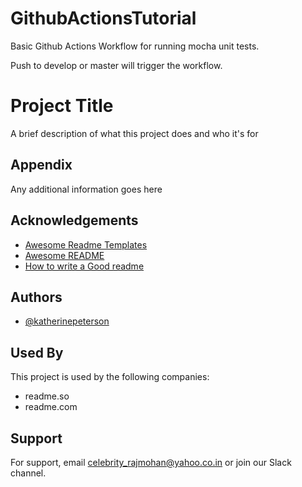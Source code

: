 # GithubActionsTutorial

Basic Github Actions Workflow for running mocha unit tests. 

Push to develop or master will trigger the workflow. 


# Project Title

A brief description of what this project does 
and who it's for


## Appendix

Any additional information goes here

  
## Acknowledgements

 - [Awesome Readme Templates](https://awesomeopensource.com/project/elangosundar/awesome-README-templates)
 - [Awesome README](https://github.com/matiassingers/awesome-readme)
 - [How to write a Good readme](https://bulldogjob.com/news/449-how-to-write-a-good-readme-for-your-github-project)

  
## Authors

- [@katherinepeterson](https://www.github.com/katherinepeterson)

  
## Used By

This project is used by the following companies:

- readme.so
- readme.com

  
## Support

For support, email celebrity_rajmohan@yahoo.co.in or join our Slack channel.

  
